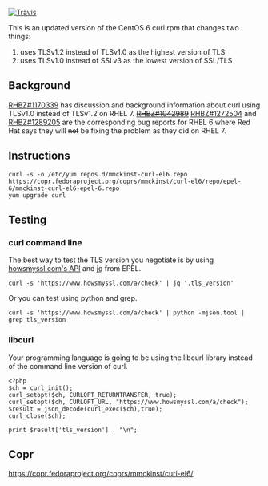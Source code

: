 [![Travis](https://img.shields.io/travis/mmckinst/curl-el6.svg)](https://travis-ci.org/mmckinst/curl-el6)

This is an updated version of the CentOS 6 curl rpm that changes two things:

1. uses TLSv1.2 instead of TLSv1.0 as the highest version of TLS
2. uses TLSv1.0 instead of SSLv3 as the lowest version of SSL/TLS


Background
----------
[RHBZ#1170339](https://bugzilla.redhat.com/show_bug.cgi?id=1170339) has
discussion and background information about curl using TLSv1.0 instead of
TLSv1.2 on
RHEL 7. ~~[RHBZ#1042989](https://bugzilla.redhat.com/show_bug.cgi?id=1042989)~~
[RHBZ#1272504](https://bugzilla.redhat.com/show_bug.cgi?id=1272504) and
[RHBZ#1289205](https://bugzilla.redhat.com/show_bug.cgi?id=1289205) are the
corresponding bug reports for RHEL 6 where Red Hat says they will ~~not~~ be
fixing the problem as they did on RHEL 7.


Instructions
------------
```
curl -s -o /etc/yum.repos.d/mmckinst-curl-el6.repo https://copr.fedoraproject.org/coprs/mmckinst/curl-el6/repo/epel-6/mmckinst-curl-el6-epel-6.repo
yum upgrade curl
```

Testing
-------

### curl command line

The best way to test the TLS version you negotiate is by using [howsmyssl.com's API](https://www.howsmyssl.com/s/api.html) and [jq](https://stedolan.github.io/jq/) from EPEL.

```
curl -s 'https://www.howsmyssl.com/a/check' | jq '.tls_version'
```

Or you can test using python and grep.

```
curl -s 'https://www.howsmyssl.com/a/check' | python -mjson.tool | grep tls_version
```

### libcurl

Your programming language is going to be using the libcurl library instead of the command line version of curl.

```
<?php
$ch = curl_init();
curl_setopt($ch, CURLOPT_RETURNTRANSFER, true);
curl_setopt($ch, CURLOPT_URL, "https://www.howsmyssl.com/a/check");
$result = json_decode(curl_exec($ch),true);
curl_close($ch);

print $result['tls_version'] . "\n";
```

Copr
----
https://copr.fedoraproject.org/coprs/mmckinst/curl-el6/
